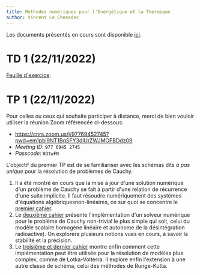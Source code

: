 ```yaml
---
title: Méthodes numériques pour l'Énergétique et la Thermique
author: Vincent Le Chenadec
---
```


Les documents présentés en cours sont disponible [ici](https://drive.google.com/drive/folders/19xR_Mkr8l-vc431Vd6tm2Z3tX-jpG35t?usp=share_link).

# TD 1 (22/11/2022)

[Feuille d'exercice](exercices/td1.pdf).

# TP 1 (22/11/2022)

Pour celles ou ceux qui souhaite participer à distance, merci de bien vouloir utiliser la réunion Zoom référencée ci-dessous:

- <https://cnrs.zoom.us/j/97769452745?pwd=em1pbi9NT1BqSFY3dlUrZWJMOFBDdz09>
- *Meeting ID*: `977 6945 2745`
- *Passcode*: `0DtwFN`

L'objectif du premier TP est de se familiariser avec les schémas dits *à pas unique* pour la résolution de problèmes de Cauchy.

1. Il a été montré en cours que la mise à jour d'une solution numérique d'un problème de Cauchy se fait à partir d'une relation de récurrence d'une suite implicite. Il faut résoudre numériquement des systèmes d'équations algébriquesnon-linéaires, ce sur quoi se concentre le [premier cahier](notebook/algebraic.html).
1. Le [deuxième cahier](notebook/cauchy.html) présente l'implémentation d'un solveur numérique pour le problème de Cauchy non-trivial le plus simple qui soit, celui du modèle scalaire homogène linéaire et autonome de la désintégration radioactive). On explorera plusieurs notions vues en cours, à savoir la stabilité et la précision.
1. Le [troisième et dernier cahier](notebook/lotka-volterra.html) montre enfin comment cette implémentation peut être utilisée pour la résolution de modèles plus complex, comme de Lotka-Volterra. Il explore enfin l'extension à une autre classe de schéma, celui des méthodes de Runge-Kutta.
